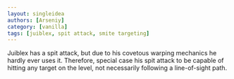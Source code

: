```yaml
---
layout: singleidea
authors: [Arseniy]
category: [vanilla]
tags: [juiblex, spit attack, smite targeting]
---
```

Juiblex has a spit attack, but due to his covetous warping mechanics he hardly
ever uses it. Therefore, special case his spit attack to be capable of hitting
any target on the level, not necessarily following a line-of-sight path.
